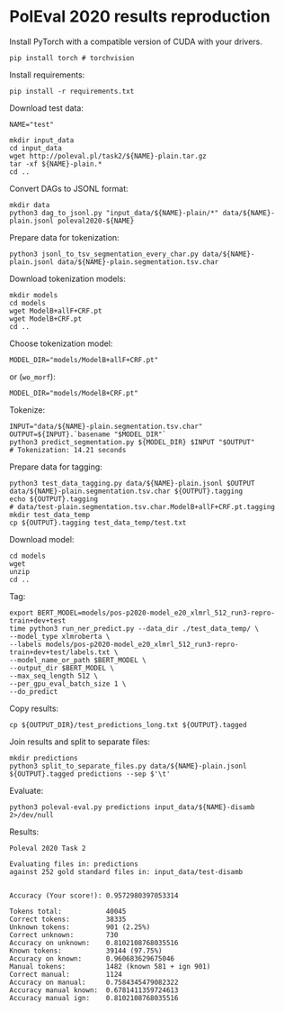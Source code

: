 
# PolEval 2020 results reproduction

Install PyTorch with a compatible version of CUDA with your drivers.
```commandline
pip install torch # torchvision
```
Install requirements:
```commandline
pip install -r requirements.txt
```
Download test data:
```commandline
NAME="test"

mkdir input_data
cd input_data
wget http://poleval.pl/task2/${NAME}-plain.tar.gz
tar -xf ${NAME}-plain.*
cd ..
```
Convert DAGs to JSONL format:
```commandline
mkdir data
python3 dag_to_jsonl.py "input_data/${NAME}-plain/*" data/${NAME}-plain.jsonl poleval2020-${NAME}
```
Prepare data for tokenization:
```commandline
python3 jsonl_to_tsv_segmentation_every_char.py data/${NAME}-plain.jsonl data/${NAME}-plain.segmentation.tsv.char
```
Download tokenization models:
```commandline
mkdir models
cd models
wget ModelB+allF+CRF.pt
wget ModelB+CRF.pt
cd ..
```
Choose tokenization model:
```commandline
MODEL_DIR="models/ModelB+allF+CRF.pt"
```
or (`wo_morf`):
```commandline
MODEL_DIR="models/ModelB+CRF.pt"
```
Tokenize:
```commandline
INPUT="data/${NAME}-plain.segmentation.tsv.char"
OUTPUT=${INPUT}.`basename "$MODEL_DIR"`
python3 predict_segmentation.py ${MODEL_DIR} $INPUT "$OUTPUT"
# Tokenization: 14.21 seconds
```

Prepare data for tagging:
```commandline
python3 test_data_tagging.py data/${NAME}-plain.jsonl $OUTPUT data/${NAME}-plain.segmentation.tsv.char ${OUTPUT}.tagging
echo ${OUTPUT}.tagging
# data/test-plain.segmentation.tsv.char.ModelB+allF+CRF.pt.tagging
mkdir test_data_temp
cp ${OUTPUT}.tagging test_data_temp/test.txt
```

Download model:
```commandline
cd models
wget 
unzip
cd ..
```

Tag:
```commandline
export BERT_MODEL=models/pos-p2020-model_e20_xlmrl_512_run3-repro-train+dev+test
time python3 run_ner_predict.py --data_dir ./test_data_temp/ \
--model_type xlmroberta \
--labels models/pos-p2020-model_e20_xlmrl_512_run3-repro-train+dev+test/labels.txt \
--model_name_or_path $BERT_MODEL \
--output_dir $BERT_MODEL \
--max_seq_length 512 \
--per_gpu_eval_batch_size 1 \
--do_predict 
```

Copy results:
```commandline
cp ${OUTPUT_DIR}/test_predictions_long.txt ${OUTPUT}.tagged
```

Join results and split to separate files:
```commandline
mkdir predictions
python3 split_to_separate_files.py data/${NAME}-plain.jsonl ${OUTPUT}.tagged predictions --sep $'\t'
```
Evaluate:
```commandline
python3 poleval-eval.py predictions input_data/${NAME}-disamb 2>/dev/null
```
Results:
```
Poleval 2020 Task 2

Evaluating files in: predictions
against 252 gold standard files in: input_data/test-disamb


Accuracy (Your score!): 0.9572980397053314

Tokens total:           40045
Correct tokens:         38335
Unknown tokens:         901 (2.25%)
Correct unknown:        730
Accuracy on unknown:    0.8102108768035516
Known tokens:           39144 (97.75%)
Accuracy on known:      0.960683629675046
Manual tokens:          1482 (known 581 + ign 901)
Correct manual:         1124
Accuracy on manual:     0.7584345479082322
Accuracy manual known:  0.6781411359724613
Accuracy manual ign:    0.8102108768035516
```